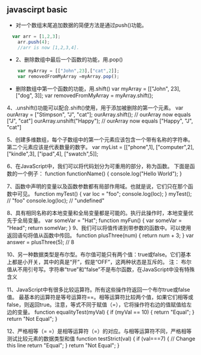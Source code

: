 ## javascirpt basic

* 对一个数组末尾追加数据的简便方法是通过push()功能。
```js  
  var arr = [1,2,3];
    arr.push(4);
    //arr is now [1,2,3,4].
```
 
* 2、删除数组中最后一个函数的功能，用.pop()

```js
    var myArray = [["John",23],["cat",2]];
    var removedFromMyArray =myArray.pop();
 ```
* 删除数组中第一个函数的功能，用.shift()
    var myArray = [["John", 23], ["dog", 3]];
    var removedFromMyArray = myArray.shift();
 
4、.unshift()功能可以配合.shift()使用，用于添加被删除的第一个元素。
    var ourArray = ["Stimpson", "J", "cat"];
    ourArray.shift(); // ourArray now equals ["J", "cat"]
    ourArray.unshift("Happy"); 
    // ourArray now equals ["Happy", "J", "cat"]
 
5、创建多维数组，每个子数组中的第一个元素应该包含一个带有名称的字符串。第二个元素应该是代表数量的数字。
    var myList = [["phone",1],
             ["computer",2],
             ["kindle",3],
             ["ipad",4],
             ["swatch",5]];
             
6、在JavaScript中，我们可以将代码划分为可重用的部分，称为函数。
下面是函数的一个例子：
    function functionName() {
                        console.log("Hello World");
    }
 
7、函数中声明的变量以及函数参数都有局部作用域。也就是说，它们只在那个函数中可见。
    function myTest() {
                        var loc = "foo";
                        console.log(loc);
    }
    myTest(); // "foo"
    console.log(loc); // "undefined"
    
8、具有相同名称的本地变量和全局变量都是可能的。执行此操作时，本地变量优先于全局变量。
   var someVar = "Hat";
   function myFun() {
   var someVar = "Head";
   return someVar;
}
9、我们可以将值传递到带参数的函数中。可以使用返回语句将值从函数中传回。
    function plusThree(num) {
      return num + 3;
    }
    var answer = plusThree(5); // 8
    
10、另一种数据类型是布尔型。布尔值可能只有两个值：true或false。它们基本上都是小开关，其中的真是“开”，假是“OFF”，这两种状态是互斥的。
注：
布尔值从不用引号写。字符串“true”和“false”不是布尔函数，在JavaScript中没有特殊含义
 
11、JavaScript中有很多比较运算符。所有这些操作符返回一个布尔true或false值。
最基本的运算符是等号运算符==。相等运算符比较两个值，如果它们相等或false，则返回true。注意，等式不同于赋值（=），它将操作符右边的值赋值给左边的变量。
    function equalityTest(myVal) {
           if (myVal == 10) {
            return "Equal";
                        }
          return "Not Equal";
    }
 
12、严格相等（= =）是相等运算符（=）的对应。与相等运算符不同，严格相等测试比较元素的数据类型和值
function testStrict(val) {
  if (val===7) { // Change this line
    return "Equal";
  }
  return "Not Equal";
}
